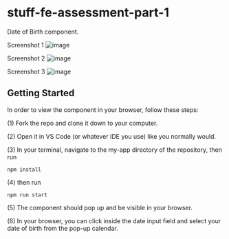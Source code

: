 # stuff-fe-assessment-part-1
Date of Birth component.

Screenshot 1
![image](https://user-images.githubusercontent.com/63925904/111721512-6a6be700-8836-11eb-83b6-9b2eca8c2636.png)

Screenshot 2
![image](https://user-images.githubusercontent.com/63925904/111721632-b61e9080-8836-11eb-8935-9d56976e6610.png)

Screenshot 3
![image](https://user-images.githubusercontent.com/63925904/111721705-cf274180-8836-11eb-9e3c-6be26d6b6f64.png)

## Getting Started
In order to view the component in your browser, follow these steps:

(1) Fork the repo and clone it down to your computer.

(2) Open it in VS Code (or whatever IDE you use) like you normally would.

(3) In your terminal, navigate to the my-app directory of the repository, then run
​
```
npm install
```

(4) then run
​
```
npm run start
```

(5) The component should pop up and be visible in your browser.

(6) In your browser, you can click inside the date input field and select your date of birth from the pop-up calendar.
